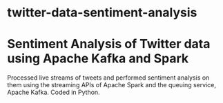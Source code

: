 # twitter-data-sentiment-analysis
Sentiment Analysis of Twitter data using Apache Kafka and Spark
==================================================================
Processed live streams of tweets and performed sentiment analysis on them using the streaming APIs of Apache Spark and
the queuing service, Apache Kafka. Coded in Python.
